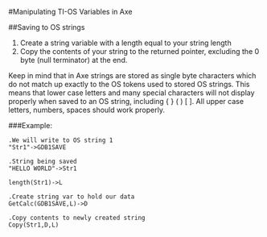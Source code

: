 #Manipulating TI-OS Variables in Axe

##Saving to OS strings
1. Create a string variable with a length equal to your string length
2. Copy the contents of your string to the returned pointer, excluding the
   0 byte (null terminator) at the end.

Keep in mind that in Axe strings are stored as single byte characters
which do not match up exactly to the OS tokens used to stored OS
strings. This means that lower case letters and many special characters
will not display properly when saved to an OS string, including { } ( )
[ ]. All upper case letters, numbers, spaces should work properly.

###Example:
```
.We will write to OS string 1
"Str1"->GDB1SAVE

.String being saved
"HELLO WORLD"->Str1

length(Str1)->L

.Create string var to hold our data
GetCalc(GDB1SAVE,L)->D

.Copy contents to newly created string
Copy(Str1,D,L)
```
